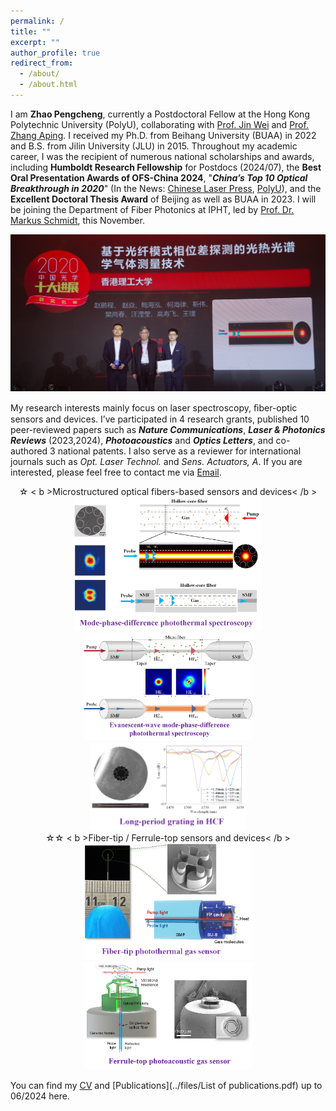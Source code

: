 ```yaml
---
permalink: /
title: ""
excerpt: ""
author_profile: true
redirect_from: 
  - /about/
  - /about.html
---
```


I am **Zhao Pengcheng**, currently a Postdoctoral Fellow at the Hong Kong Polytechnic University (PolyU), collaborating with [Prof. Jin Wei](https://jinwei-group.github.io/group_website/author/wei-jin/) and [Prof. Zhang Aping](https://www.polyu.edu.hk/researchgrp/azhang/index.htm). I received my Ph.D. from Beihang University (BUAA) in 2022 and B.S. from Jilin University (JLU) in 2015. Throughout my academic career, I was the recipient of numerous national scholarships and awards, including **Humboldt Research Fellowship** for Postdocs (2024/07), the **Best Oral Presentation Awards of OFS-China 2024**, "**_China’s Top 10 Optical Breakthrough in 2020_**" (In the News: [Chinese Laser Press](https://www.opticsjournal.net/columns/zggx?type=view&postid=PT21042600003LiOkR), [PolyU](https://research.polyu.edu.hk/en/prizes/2020%E4%B8%AD%E5%9B%BD%E5%85%89%E5%AD%A6%E5%8D%81%E5%A4%A7%E8%BF%9B%E5%B1%95-chinas-top-10-optical-breakthroughs-in-optics)), and the **Excellent Doctoral Thesis Award** of Beijing as well as BUAA in 2023. I will be joining the Department of Fiber Photonics at IPHT, led by [Prof. Dr. Markus Schmidt](https://www.leibniz-ipht.de/en/departments/fiber-photonics/), this November.

![avatar](/images/sdjz_zsl.jpg)

My research interests mainly focus on laser spectroscopy, ﬁber-optic sensors and devices. I’ve participated in 4 research grants, published 10 peer-reviewed papers such as **_Nature Communications_**, **_Laser & Photonics Reviews_** (2023,2024), **_Photoacoustics_** and **_Optics Letters_**, and co-authored 3 national patents. I also serve as a reviewer for international journals such as _Opt. Laser Technol._ and _Sens. Actuators, A_. If you are interested, please feel free to contact me via [Email](mailto:zhaopc@buaa.edu.cn).

<center> ☆ < b >Microstructured optical fibers-based sensors and devices< /b > </center>

<center class="half">
  <img src="/images/MPDPTS.png" width="300"/>   <img src="/images/eMPDPTS.png" width="270"/>  <img src="/images/HCFLPG.png" width="250"/>
</center>

<center> ☆☆ < b >Fiber-tip / Ferrule-top sensors and devices< /b > </center>
<center class="half">
  <img src="/images/fibertipPTS1.png" width="270"/>     <img src="/images/fibertopPAS1.png" width="270"/>
</center>

You can find my [CV](../files/Zhao_Pengcheng_CV_en.pdf) and [Publications](../files/List of publications.pdf) up to 06/2024 here.





